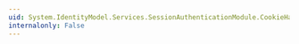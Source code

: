 ```yaml
---
uid: System.IdentityModel.Services.SessionAuthenticationModule.CookieHandler
internalonly: False
---
```

